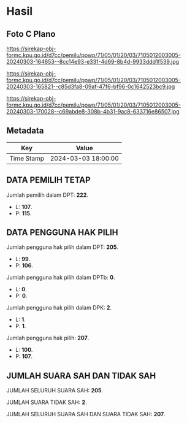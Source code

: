 # Hasil

## Foto C Plano

https://sirekap-obj-formc.kpu.go.id/d7cc/pemilu/ppwp/71/05/01/20/03/7105012003005-20240303-164653--8cc14e93-e331-4d69-8b4d-9933ddd1f539.jpg

https://sirekap-obj-formc.kpu.go.id/d7cc/pemilu/ppwp/71/05/01/20/03/7105012003005-20240303-165821--c85d3fa8-09af-47f6-bf96-0c1642523bc9.jpg

https://sirekap-obj-formc.kpu.go.id/d7cc/pemilu/ppwp/71/05/01/20/03/7105012003005-20240303-170028--c69abde8-308b-4b31-9ac8-633716e86507.jpg


## Metadata

| Key        | Value               |
| ---------- | ------------------- |
| Time Stamp | 2024-03-03 18:00:00 |


## DATA PEMILIH TETAP

Jumlah pemilih dalam DPT: **222**.
 * L: **107**.
 * P: **115**.

## DATA PENGGUNA HAK PILIH

Jumlah pengguna hak pilih dalam DPT: **205**.
 * L: **99**.
 * P: **106**.

Jumlah pengguna hak pilih dalam DPTb: **0**.
 * L: **0**.
 * P: **0**.

Jumlah pengguna hak pilih dalam DPK: **2**.
 * L: **1**.
 * P: **1**.

Jumlah pengguna hak pilih: **207**.
 * L: **100**.
 * P: **107**.

## JUMLAH SUARA SAH DAN TIDAK SAH

JUMLAH SELURUH SUARA SAH: **205**.

JUMLAH SUARA TIDAK SAH: **2**.

JUMLAH SELURUH SUARA SAH DAN SUARA TIDAK SAH: **207**.


